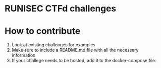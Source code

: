 # RUNISEC CTFd challenges

# How to contribute
1. Look at existing challenges for examples
2. Make sure to include a README.md file with all the necessary information
3. If your challege needs to be hosted, add it to the docker-compose file.